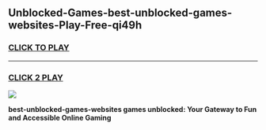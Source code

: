 
## Unblocked-Games-best-unblocked-games-websites-Play-Free-qi49h
<h3>
<a href="https://premium76.site?title=best-unblocked-games-websites&ref=15A">CLICK TO PLAY</a></h3>
<hr>

<h3>
<a href="https://premium76.site?title=best-unblocked-games-websites&ref=15A">CLICK 2 PLAY</a>
  
</h3>

<a href="https://premium76.site?title=best-unblocked-games-websites&ref=15A"><img src="https://clearcache.store/games.png"></a>


**best-unblocked-games-websites games unblocked: Your Gateway to Fun and Accessible Online Gaming**
